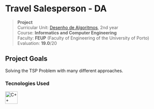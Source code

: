 # Travel Salesperson - DA

>**Project**
><br />
>Curricular Unit: [Desenho de Algoritmos](https://sigarra.up.pt/feup/pt/ucurr_geral.ficha_uc_view?pv_ocorrencia_id=520321 "Algorithms Design"), 2nd year
><br />
>Course: **Informatics and Computer Engineering**
><br />
> Faculty: **FEUP** (Faculty of Engineering of the University of Porto)
><br/>
> Evaluation: **19.0**/20

## Project Goals
Solving the TSP Problem with many different approaches.

### Tecnologies Used

<div>
	<img height="40" src="https://user-images.githubusercontent.com/25181517/192106073-90fffafe-3562-4ff9-a37e-c77a2da0ff58.png" alt="C++" title="C++" />
</div>
